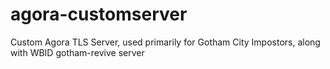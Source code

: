 # agora-customserver

Custom Agora TLS Server, used primarily for Gotham City Impostors, along with WBID gotham-revive server
